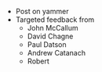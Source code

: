 - Post on yammer
- Targeted feedback from
  * John McCallum
  - David Chagne
  - Paul Datson
  - Andrew Catanach
  - Robert 